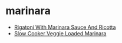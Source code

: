 # marinara

 * [Rigatoni With Marinara Sauce And Ricotta](index/r/rigatoni-with-marinara-sauce-and-ricotta-51250610.json)
 * [Slow Cooker Veggie Loaded Marinara](index/s/slow-cooker-veggie-loaded-marinara.json)

